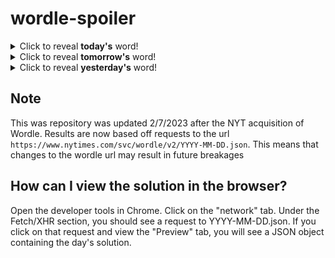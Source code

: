 # wordle-spoiler

<details>
  <summary>Click to reveal <b>today's</b> word!</summary>
  <br>
  <b> alive </b>
</details>

<details>
  <summary>Click to reveal <b>tomorrow's</b> word!</summary>
  <br>
  <b> cleft </b>
</details>

<details>
  <summary>Click to reveal <b>yesterday's</b> word!</summary>
  <br>
  <b> bulky </b>
</details>

## Note
This was repository was updated 2/7/2023 after the NYT acquisition of Wordle. Results are now based off requests to the url `https://www.nytimes.com/svc/wordle/v2/YYYY-MM-DD.json`. This means that changes to the wordle url may result in future breakages

## How can I view the solution in the browser?
Open the developer tools in Chrome. Click on the "network" tab. Under the Fetch/XHR section, you should see a request to YYYY-MM-DD.json. If you click on that request and view the "Preview" tab, you will see a JSON object containing the day's solution.